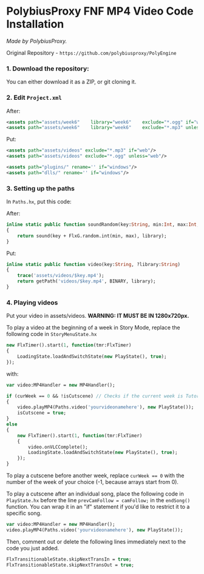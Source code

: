 # PolybiusProxy FNF MP4 Video Code Installation
*Made by PolybiusProxy.*

Original Repository - `https://github.com/polybiusproxy/PolyEngine`
  
### 1. Download the repository:
You can either download it as a ZIP,
or git cloning it.

### 2. Edit `Project.xml`

After:

```xml
<assets path="assets/week6"    library="week6"    exclude="*.ogg" if="web"/>
<assets path="assets/week6"    library="week6"    exclude="*.mp3" unless="web"/>
```

Put:

```xml
<assets path="assets/videos" exclude="*.mp3" if="web"/>
<assets path="assets/videos" exclude="*.ogg" unless="web"/>

<assets path="plugins/" rename='' if="windows"/>
<assets path="dlls/" rename='' if="windows"/>
```

### 3. Setting up the paths

In `Paths.hx`, put this code:

After:
```haxe	
inline static public function soundRandom(key:String, min:Int, max:Int, ?library:String)
{
	return sound(key + FlxG.random.int(min, max), library);
}
```

Put:
```haxe
inline static public function video(key:String, ?library:String)
{
	trace('assets/videos/$key.mp4');
	return getPath('videos/$key.mp4', BINARY, library);
}
```

### 4. Playing videos

Put your video in assets/videos.
**WARNING: IT MUST BE IN 1280x720px.**

To play a video at the beginning of a week in Story Mode, replace the following code in `StoryMenuState.hx`

```haxe 
new FlxTimer().start(1, function(tmr:FlxTimer)
{
	LoadingState.loadAndSwitchState(new PlayState(), true);
});
```

with:

```haxe
var video:MP4Handler = new MP4Handler();

if (curWeek == 0 && !isCutscene) // Checks if the current week is Tutorial.
{
    video.playMP4(Paths.video('yourvideonamehere'), new PlayState()); 
    isCutscene = true;
}
else
{
    new FlxTimer().start(1, function(tmr:FlxTimer)
    {
        video.onVLCComplete();
        LoadingState.loadAndSwitchState(new PlayState(), true);
    });
}
```

To play a cutscene before another week, replace `curWeek == 0` with the number of the week of your choice (-1, because arrays start from 0).

To play a cutscene after an individual song, place the following code in `PlayState.hx` before the line `prevCamFollow = camFollow;` in the `endSong()` function. You can wrap it in an "if" statement if you'd like to restrict it to a specific song.

```haxe
var video:MP4Handler = new MP4Handler();
video.playMP4(Paths.video('yourvideonamehere'), new PlayState()); 
```

Then, comment out or delete the following lines immediately next to the code you just added.

```haxe
FlxTransitionableState.skipNextTransIn = true;
FlxTransitionableState.skipNextTransOut = true;
```
